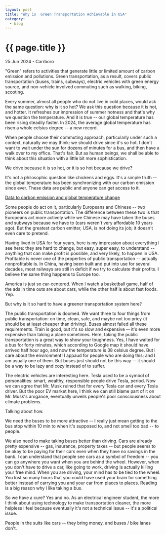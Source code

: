 ```yaml
---
layout: post
title: "Why is  Green Transportation Achievable in USA"
category: 
  - blog
---
```


{{ page.title }}
================

<p class="meta">25 Jun 2024 - Carrboro</p>

"Green" refers to activities that generate little or limited amount of carbon emission and pollutions. Green transportation, as a result, covers public transportation (buses, trains, subways), electric vehicles with green energy source, and non-vehicle involved commuting such as walking, biking, scooting. 

Every summer, almost all people who do not live in cold places, would ask the same question: why is it so hot? We ask this question because it is hot, and hotter. It refreshes our impression of summer hotness and that's why we question the temperature. And it is true -- our global temperature has been rising steadily faster. In 2024, the average global temperature has risen a whole celsius degree -- a new record. 

When people choose their commuting approach, particularly under such a context, naturally we may think: we should drive since it's so hot. I don't want to wait under the sun for dozens of minutes for a bus, and then have a walk over to my office. That's fair. But as human beings, we shall be able to think about this situation with a little bit more sophistication.

We drive because it is so hot, or it is so hot because we drive? 

It's not a philosophic question like chickens and eggs. It's a simple truth -- the global temperature has been synchronizing with our carbon emission since ever. These data are public and anyone can get access to it. 

<a href = "https://www.stateofglobalair.org/report/soga-2024">Data to carbon emission and global temperature change</a>

Some people do act on it, particularly Europeans and Chinese -- two pioneers on public transportation. The difference between these two is that Europeans act more actively while we Chinese may have taken the buses and subways because we have to (cars weren't very affordable 10 years ago). 
But the greatest carbon emitter, USA, is not doing its job; it doesn't even care to pretend. 

Having lived in USA for four years, here is my impression about everything I see here: they are hard to change, but easy, super easy, to understand -- anything that can make profit is possible, and very likely, to happen in USA. 
Profitable is never one of the properties of public transportation -- actually nonprofitable is. In China, having been built and put into use for several decades, most railways are still in deficit if we try to calculate their profits. I believe the same thing happens to Europe too. 

America is just so car-centered. When I watch a basketball game, half of the ads in time outs are about cars, while the other half is about fast foods. Yep. 

But why is it so hard to have a greener transportation system here? 

The public transportation is doomed. We want three to four things from public transportation: on time, clean, safe, and maybe not too pricy (it should be at least cheaper than driving). Buses almost failed all these requirements. Train is good, but it's so slow and expensive -- it's even more expensive than taking a plane sometimes. 
Here, taking the public transportation is a great way to show your toughness. Yes, I have waited for a bus for forty minutes, which according to Google map it should have arrived half hour ago, and now the temperature is 38 celsius degree. But I care about the environment! 
I appaud for people who are doing this; and I am usually one of them. But buses just should not be this way -- it should be a way to be lazy and cozy instead of to suffer.

The electric vehicles are interesting here. 
Tesla used to be a symbol of personalities: smart, wealthy, responsible people drive Tesla, period. Now we can agree that Mr. Musk ruined that for every Tesla car and every Tesla driver. But the poor EV market here, I think we can still blame part of it on Mr. Musk's arogance, eventually unveils people's poor consciousness about climate problems. 

Talking about how. 

We need the buses to be more attractive -- I really just mean getting to the bus stop within 10 min to when it's supposed to, and not smell too bad -- to people. 

We also need to make taking buses better than driving. Cars are already pretty expensive -- gas, insurance, property taxes -- but people seems to be okay to be paying for their cars even when they have no savings in the bank. I can understand that people see cars as a symbol of freedom -- you can go anywhere you want when you are behind the wheel. However, when you don't have to drive a car, like going to work, driving is actually killing your free mind. When you are driving, your mind has to be tied to the wheel. You lost so many hours that you could have used your brain for something better instead of carrying you and your car from places to places. Reading is a big reason why I like taking a bus.

So we have a cure? Yes and no. As an electrical engineer student, the more I think about using technology to make transportation cleaner, the more helpless I feel because eventually it's not a technical issue -- it's a political issue. 

People in the suits like cars -- they bring money, and buses / bike lanes don't. 
